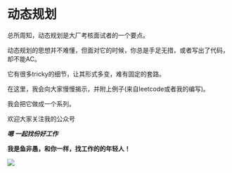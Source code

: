 # 动态规划
总所周知，动态规划是大厂考核面试者的一个要点。

动态规划的思想并不难懂，但面对它的时候，你总是手足无措，或者写出了代码，却不能AC。

它有很多tricky的细节，让其形式多变，难有固定的套路。

在这里，我会向大家慢慢揭示，并附上例子(来自leetcode或者我的编写)。

我会把它做成一个系列。

欢迎大家关注我的公众号

***嗯 一起找份好工作***

**我是鱼非愚，和你一样，找工作的的年轻人！**

![](https://img-blog.csdnimg.cn/20201226162008697.jpg)


